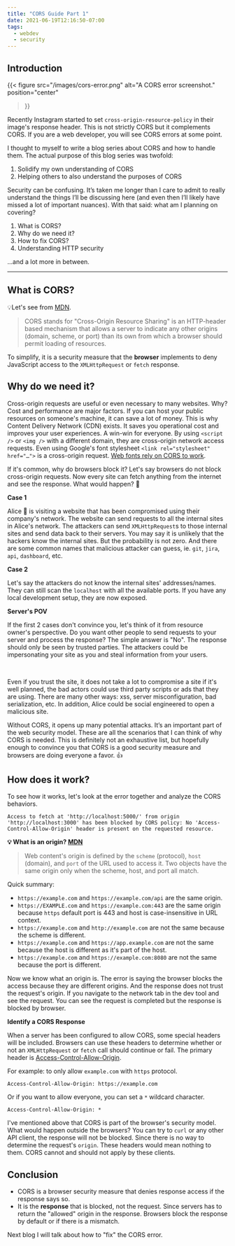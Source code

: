 ```yaml
---
title: "CORS Guide Part 1"
date: 2021-06-19T12:16:50-07:00
tags:
  - webdev
  - security
---
```


## Introduction

{{< figure
    src="/images/cors-error.png"
    alt="A CORS error screenshot."
    position="center"
>}}

Recently Instagram started to set `cross-origin-resource-policy` in their image's response header. This is not strictly CORS but it complements CORS. If you are a web developer, you will see CORS errors at some point.

I thought to myself to write a blog series about CORS and how to handle them. The actual purpose of this blog series was twofold:

1. Solidify my own understanding of CORS
1. Helping others to also understand the purposes of CORS

Security can be confusing. It’s taken me longer than I care to admit to really understand the things I’ll be discussing here (and even then I’ll likely have missed a lot of important nuances). With that said: what am I planning on covering?

1. What is CORS?
1. Why do we need it?
1. How to fix CORS?
1. Understanding HTTP security

...and a lot more in between.

---

## What is CORS?

💡Let's see from [MDN](https://developer.mozilla.org/en-US/docs/Web/HTTP/CORS).
> CORS stands for "Cross-Origin Resource Sharing" is an HTTP-header based mechanism that allows a server to indicate any other origins (domain, scheme, or port) than its own from which a browser should permit loading of resources.

To simplify, it is a security measure that the **browser** implements to deny JavaScript access to the `XMLHttpRequest` or `fetch` response.

## Why do we need it?

Cross-origin requests are useful or even necessary to many websites. Why? Cost and performance are major factors. If you can host your public resources on someone's machine, it can save a lot of money. This is why Content Delivery Network (CDN) exists. It saves you operational cost and improves your user experiences. A win-win for everyone. By using `<script />` or `<img />` with a different domain, they are cross-origin network access requests. Even using Google's font stylesheet `<link rel="stylesheet" href="…">` is a cross-origin request. [Web fonts rely on CORS to work](https://www.w3.org/TR/css-fonts-3/#font-fetching-requirements).

If it's common, why do browsers block it? Let's say browsers do not block cross-origin requests. Now every site can fetch anything from the internet and see the response. What would happen? 👀

**Case 1**

Alice 👩 is visiting a website that has been compromised using their company's network. The website can send requests to all the internal sites in Alice's network. The attackers can send `XMLHttpRequest`s to those internal sites and send data back to their servers. You may say it is unlikely that the hackers know the internal sites. But the probability is not zero. And there are some common names that malicious attacker can guess, ie. `git`, `jira`, `api`, `dashboard`, etc.

**Case 2**

Let's say the attackers do not know the internal sites' addresses/names. They can still scan the `localhost` with all the available ports. If you have any local development setup, they are now exposed.

**Server's POV**

If the first 2 cases don't convince you, let's think of it from resource owner's perspective. Do you want other people to send requests to your server and process the response? The simple answer is "No". The response should only be seen by trusted parties. The attackers could be impersonating your site as you and steal information from your users.

&nbsp;

Even if you trust the site, it does not take a lot to compromise a site if it's well planned, the bad actors could use third party scripts or ads that they are using. There are many other ways: xss, server misconfiguration, bad serialization, etc. In addition, Alice could be social engineered to open a malicious site.

Without CORS, it opens up many potential attacks. It’s an important part of the web security model.
These are all the scenarios that I can think of why CORS is needed. This is definitely not an exhaustive list, but hopefully enough to convince you that CORS is a good security measure and browsers are doing everyone a favor. 👍

## How does it work?

To see how it works, let's look at the error together and analyze the CORS behaviors.
```
Access to fetch at 'http://localhost:5000/' from origin 'http://localhost:3000' has been blocked by CORS policy: No 'Access-Control-Allow-Origin' header is present on the requested resource.
```

**💡 What is an origin? [MDN](https://developer.mozilla.org/en-US/docs/Glossary/Origin)**

> Web content's origin is defined by the `scheme` (protocol), `host` (domain), and `port` of the URL used to access it. Two objects have the same origin only when the scheme, host, and port all match.

Quick summary:
* `https://example.com` and `https://example.com/api` are the same origin.
* `https://EXAMPLE.com` and `https://example.com:443` are the same origin because `https` default port is 443 and host is case-insensitive in URL context.
* `https://example.com` and `http://example.com` are not the same because the scheme is different.
* `https://example.com` and `https://app.example.com` are not the same because the host is different as it's part of the host.
* `https://example.com` and `https://example.com:8080` are not the same because the port is different.

Now we know what an origin is. The error is saying the browser blocks the access because they are different origins. And the response does not trust the request's origin. If you navigate to the network tab in the dev tool and see the request. You can see the request is completed but the response is blocked by browser.

**Identify a CORS Response**

When a server has been configured to allow CORS, some special headers will be included. Browsers can use these headers to determine whether or not an `XMLHttpRequest` or `fetch` call should continue or fail. The primary header is [Access-Control-Allow-Origin](https://developer.mozilla.org/en-US/docs/Web/HTTP/CORS#access-control-allow-origin).

For example: to only allow `example.com` with `https` protocol.
```
Access-Control-Allow-Origin: https://example.com
```
Or if you want to allow everyone, you can set a `*` wildcard character.
```
Access-Control-Allow-Origin: *
```

I've mentioned above that CORS is part of the browser's security model. What would happen outside the browsers? You can try to `curl` or any other API client, the response will not be blocked. Since there is no way to determine the request's `origin`. These headers would mean nothing to them. CORS cannot and should not apply by these clients.

## Conclusion

* CORS is a browser security measure that denies response access if the response says so.
* It is the **response** that is blocked, not the request. Since servers has to return the "allowed" origin in the response. Browsers block the response by default or if there is a mismatch.

Next blog I will talk about how to "fix" the CORS error.
